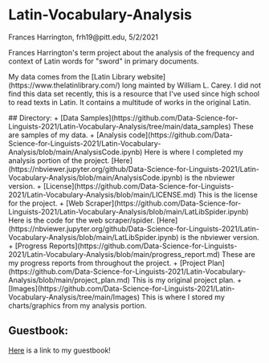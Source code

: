 # Latin-Vocabulary-Analysis
<p>Frances Harrington, frh19@pitt.edu, 5/2/2021</p>
<p>Frances Harrington's term project about the analysis of the frequency and context of Latin words for "sword" in primary documents.</p>
<p>My data comes from the [Latin Library website](https://www.thelatinlibrary.com/) long mainted by William L. Carey. I did not find this data set recently, this is a resource that I've used since high school to read texts in Latin. It contains a multitude of works in the original Latin.</p>
## Directory:
   + [Data Samples](https://github.com/Data-Science-for-Linguists-2021/Latin-Vocabulary-Analysis/tree/main/data_samples) These are samples of my data.
   + [Analysis code](https://github.com/Data-Science-for-Linguists-2021/Latin-Vocabulary-Analysis/blob/main/AnalysisCode.ipynb) Here is where I completed my analysis portion of the project. [Here](https://nbviewer.jupyter.org/github/Data-Science-for-Linguists-2021/Latin-Vocabulary-Analysis/blob/main/AnalysisCode.ipynb) is the nbviewer version.
    + [License](https://github.com/Data-Science-for-Linguists-2021/Latin-Vocabulary-Analysis/blob/main/LICENSE.md) This is the license for the project.
    + [Web Scraper](https://github.com/Data-Science-for-Linguists-2021/Latin-Vocabulary-Analysis/blob/main/LatLibSpider.ipynb) Here is the code for the web scraper/spider. [Here](https://nbviewer.jupyter.org/github/Data-Science-for-Linguists-2021/Latin-Vocabulary-Analysis/blob/main/LatLibSpider.ipynb) is the nbviewer version.
    + [Progress Reports](https://github.com/Data-Science-for-Linguists-2021/Latin-Vocabulary-Analysis/blob/main/progress_report.md) These are my progress reports from throughout the project.
    + [Project Plan](https://github.com/Data-Science-for-Linguists-2021/Latin-Vocabulary-Analysis/blob/main/project_plan.md) This is my original project plan.
    + [Images](https://github.com/Data-Science-for-Linguists-2021/Latin-Vocabulary-Analysis/tree/main/Images) This is where I stored my charts/graphics from my analysis portion.

## Guestbook:
[Here](https://github.com/Data-Science-for-Linguists-2021/Class-Lounge/blob/main/guestbooks/guestbook_frances.md) is a link to my guestbook!
